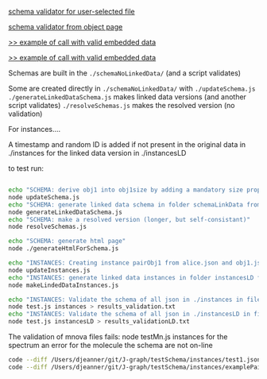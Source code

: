 [schema validator for user-selected file](./html/checkSchemaFromFile.html) 



[schema validator from object page](./html/index.html) 


[ >>      example of call with valid  embedded data ](http://127.0.0.1:5501/testSchema/html/obj1.html?data={"content":{"$schema":"https://raw.githubusercontent.com/NMReDATAInitiative/J-graph/main/testSchema/schemaNoLinkData/obj1.json","name":"Alice2","age":30}})


[ >>      example of call with valid  embedded data ](https://nmredatainitiative.github.io/J-graph/testSchema/html/obj1.html?data={"content":{"$schema":"https://raw.githubusercontent.com/NMReDATAInitiative/J-graph/main/testSchema/schemaNoLinkData/obj1.json","name":"Alice2","age":30}})

Schemas are built in the `./schemaNoLinkedData/` (and a script validates)

Some are created directly in `./schemaNoLinkedData/` with `./updateSchema.js`
`./generateLinkedDataSchema.js` makes linked data versions (and another script validates)
`./resolveSchemas.js` makes the resolved version (no validation)

For instances....


A timestamp and random ID is added if not present in the original data in ./instances for the linked data version in ./instancesLD

 to test run:

```zsh

echo "SCHEMA: derive obj1 into obj1size by adding a mandatory size property"
node updateSchema.js
echo "SCHEMA: generate linked data schema in folder schemaLinkData from folder schemaNoLinkData"
node generateLinkedDataSchema.js
echo "SCHEMA: make a resolved version (longer, but self-consistant)"
node resolveSchemas.js

echo "SCHEMA: generate html page"
node ./generateHtmlForSchema.js

echo "INSTANCES: Creating instance pairObj1 from alice.json and obj1.json"
node updateInstances.js
echo "INSTANCES: generate linked data instances in folder instancesLD from folder instances"
node makeLindedDataInstances.js

echo "INSTANCES: Validate the schema of all json in ./instances in file results_validation.txt"
node test.js instances > results_validation.txt
echo "INSTANCES: Validate the schema of all json in ./instancesLD in file results_validationLD.txt"
node test.js instancesLD > results_validationLD.txt


```



The validation of mnova files fails:
node testMn.js instances
for the spectrum an error
for the molecule the schema are not on-line

```zsh
code --diff /Users/djeanner/git/J-graph/testSchema/instances/test1.json /Users/djeanner/git/J-graph/testSchema/instancesLD/test1.json
code --diff /Users/djeanner/git/J-graph/testSchema/instances/examplePair_EmbededSchema.json /Users/djeanner/git/J-graph/testSchema/instancesLD/examplePair_EmbededSchema.json
```

